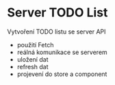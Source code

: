 # Server TODO List
    
Vytvoření TODO listu se server API

- použití Fetch
- reálná komunikace se serverem
- uložení dat
- refresh dat
- projevení do store a component